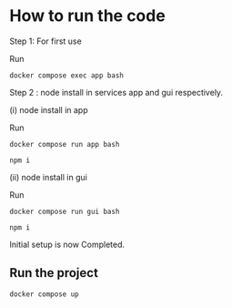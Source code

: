 # How to run the code

Step 1: For first use

Run

```
docker compose exec app bash
```

Step 2 : node install in services app and gui respectively.

(i) node install in app

Run

```
docker compose run app bash
```

```
npm i
```

(ii) node install in gui

Run

```
docker compose run gui bash
```

```
npm i
```

Initial setup is now Completed.

## Run the project

```
docker compose up
```
